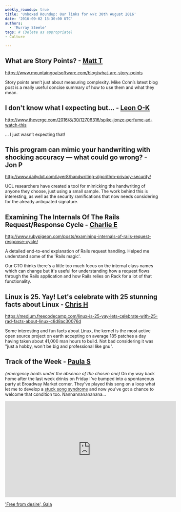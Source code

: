 ```yaml
---
weekly_roundup: true
title: 'Unboxed Roundup: Our links for w/c 30th August 2016'
date: '2016-09-02 13:30:00 UTC'
authors:
  - 'Murray Steele'
tags: # (Delete as appropriate)
- Culture

---
```


## What are Story Points? - [Matt T](/people#matt-turrell)

https://www.mountaingoatsoftware.com/blog/what-are-story-points

Story points aren’t just about measuring complexity. Mike Cohn’s latest blog post is a really useful concise summary of how to use them and what they mean.

## I don't know what I expecting but… - [Leon O-K](/people#leon-odey-knight)

http://www.theverge.com/2016/8/30/12706316/spike-jonze-perfume-ad-watch-this

… I just wasn’t expecting that!

## This program can mimic your handwriting with shocking accuracy — what could go wrong? - Jon P

http://www.dailydot.com/layer8/handwriting-algorithm-privacy-security/

UCL researchers have created a tool for mimicking the handwriting of anyone they choose, just using a small sample. The work behind this is interesting, as well as the security ramifications that now needs considering for the already antiquated signature.

## Examining The Internals Of The Rails Request/Response Cycle - [Charlie E](/people#charlie-egan)

http://www.rubypigeon.com/posts/examining-internals-of-rails-request-response-cycle/

A detailed end-to-end explanation of Rails request handling. Helped me understand some of the 'Rails magic'.

Our CTO thinks there's a little too much focus on the internal class names which can change but it's useful for understanding how a request flows through the Rails application and how Rails relies on Rack for a lot of that functionality.

## Linux is 25. Yay! Let's celebrate with 25 stunning facts about Linux - [Chris H](/people#chris-holmes)

https://medium.freecodecamp.com/linux-is-25-yay-lets-celebrate-with-25-rad-facts-about-linux-c8d8ac30076d

Some interesting and fun facts about Linux, the kernel is the most active open source project on earth
accepting on average 185 patches a day having taken about 41,000 man hours to build. Not bad considering
it was "just a hobby, won't be big and professional like gnu".

## Track of the Week - [Paula S](/people#paula-stepinska)

*(emergency beats under the absence of the chosen one)*
On my way back home after the last week drinks on Friday I've bumped into a spontaneous party at Broadway Market corner. They've played this song on a loop what let me to develop a [stuck song syndrome](http://www.bu.edu/synapse/2011/11/27/earworms/) and now you've got a chance to welcome that condition too. Nannannanananana...

<iframe width="560" height="315" src="https://www.youtube.com/embed/p3l7fgvrEKM" frameborder="0" allowfullscreen></iframe>

['Free from desire', Gala](https://www.youtube.com/watch?v=p3l7fgvrEKM)

